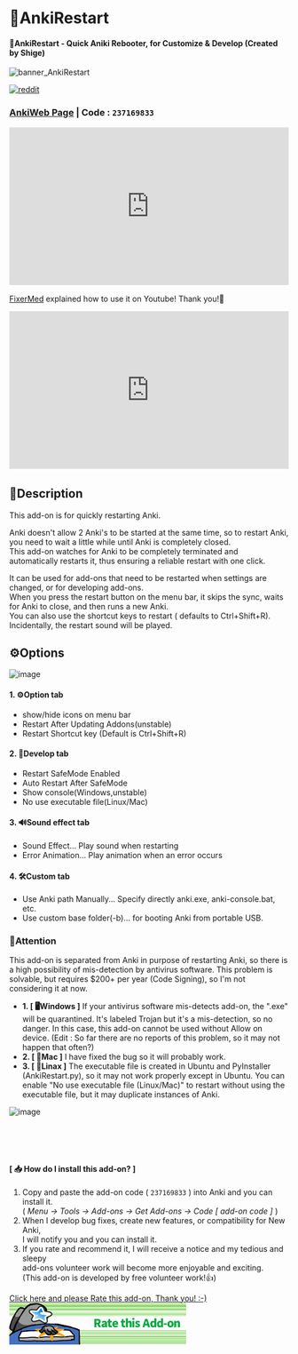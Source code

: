 # 🔂AnkiRestart

#### 🔂AnkiRestart - Quick Aniki Rebooter, for Customize & Develop (Created by Shige)

![banner_AnkiRestart](https://github.com/shigeyukey/AnkiRestart/assets/124401518/c636f95e-0a0a-4548-ac50-4f7aa3001258)

[![reddit](https://github.com/shigeyukey/AnkiRestart/assets/124401518/85368aad-6f50-4335-8858-7a30a66fb065)](https://www.reddit.com/user/Shige-yuki)

### [AnkiWeb Page](https://ankiweb.net/shared/info/237169833) | Code : `237169833`

<iframe src="https://www.youtube.com/embed/q8c_POBOcMg?list=PLZhrgD6s-LFVsEhxRdEHf_OkGVe2YZfeo" frameborder="0" allow="accelerometer; autoplay; clipboard-write; encrypted-media; gyroscope; picture-in-picture" allowfullscreen style="aspect-ratio: 16/9; width: 100%;"></iframe>


[FixerMed](https://www.youtube.com/@FixerMed) explained how to use it on Youtube! Thank you!🙏

<iframe src="https://www.youtube.com/embed/8pDTV8sMNEI" frameborder="0" allow="accelerometer; autoplay; clipboard-write; encrypted-media; gyroscope; picture-in-picture" allowfullscreen style="aspect-ratio: 16/9; width: 100%;"></iframe>


## 📖Description

This add-on is for quickly restarting Anki.<br>

Anki doesn't allow 2 Anki's to be started at the same time, so to restart Anki, you need to wait a little while until Anki is completely closed.<br>
This add-on watches for Anki to be completely terminated and automatically restarts it, thus ensuring a reliable restart with one click.<br>

It can be used for add-ons that need to be restarted when settings are changed, or for developing add-ons.<br>
When you press the restart button on the menu bar, it skips the sync, waits for Anki to close, and then runs a new Anki.<br>
You can also use the shortcut keys to restart ( defaults to Ctrl+Shift+R).<br>
Incidentally, the restart sound will be played.<br>

## ⚙️Options

![image](https://github.com/shigeyukey/AnkiRestart/assets/124401518/09e910d2-5328-4bb3-b67e-2764c3776c48)

#### 1. ⚙️Option tab
- show/hide icons on menu bar
- Restart After Updating Addons(unstable)
- Restart Shortcut key (Default is Ctrl+Shift+R)

#### 2. 🔧Develop tab
- Restart SafeMode Enabled
- Auto Restart After SafeMode
- Show console(Windows,unstable)
- No use executable file(Linux/Mac)

#### 3. 🔊Sound effect tab
- Sound Effect... Play sound when restarting
- Error Animation... Play animation when an error occurs

#### 4. 🛠️Custom tab
- Use Anki path Manually... Specify directly anki.exe, anki-console.bat, etc.
- Use custom base folder(-b)... for booting Anki from portable USB.

### 🚨Attention

This add-on is separated from Anki in purpose of restarting Anki, so there is a high possibility of mis-detection by antivirus software. This problem is solvable, but requires $200+ per year (Code Signing), so I'm not considering it at now.
- **1. \[ 🖥️Windows ]** If your antivirus software mis-detects add-on, the ".exe" will be quarantined. It's labeled Trojan but it's a mis-detection, so no danger. In this case, this add-on cannot be used without Allow on device. (Edit : So far there are no reports of this problem, so it may not happen that often?)
- **2. \[ 🍎Mac ]** I have fixed the bug so it will probably work.
- **3. \[ 🐧Linax ]** The executable file is created in Ubuntu and PyInstaller (AnkiRestart.py), so it may not work properly except in Ubuntu. You can enable "No use executable file (Linux/Mac)" to restart without using the executable file, but it may duplicate instances of Anki.

![image](https://github.com/shigeyukey/AnkiRestart/assets/124401518/6954b6af-1009-4636-9395-db8f4521100d)


<br><br><br>


#### \[ 📥 How do I install this add-on? ]
1. Copy and paste the add-on code ( `237169833` )  into Anki and you can install it.<br>
    ( *Menu -> Tools -> Add-ons -> Get Add-ons -> Code \[ add-on code ]* )
2. When I develop bug fixes, create new features, or compatibility for New Anki,<br>
 I will notify you and you can install it.
3. If you rate and recommend it, I will receive a notice and my tedious and sleepy<br>
 add-ons volunteer work will become more enjoyable and exciting. <br>
 (This add-on is developed by free volunteer work!👍️)

[Click here and please Rate this add-on, Thank you! :-) <br>
 ![Please rate this](https://raw.githubusercontent.com/shigeyukey/my_addons/main/media_files/rate_this.gif)](https://ankiweb.net/shared/review/237169833)

